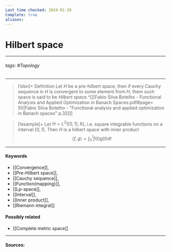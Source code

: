 ```yaml
---
Last time checked: 2024-01-28
Complete: true
aliases:
---
```

# Hilbert space
***
###### tags: #Topology 
***
>[!dsn]+ Definition
>Let $H$ be a pre-hilbert space, then if every Cauchy sequence in $H$ is convergent to some element from $H$, them such space is said to be *Hilbert space*.^[[[Fabio Silva Botelho - Functional Analysis and Applied Optimization in Banach Spaces.pdf#page= 50|Fabio Silva Botelho - "Functional analysis and applied optimization in Banach spaces" p.32]]]

>[!example]+
>Let $H=L^{2}([0,1],\mathbb{R})$, i.e. square integrable functions on a interval $[0,1]$. Then $H$ is a hilbert space with inner product 
>$$\langle f,g\rangle=\int_{0}^{1}f(t)g(t)dt$$
***
#### Keywords
- [[Convergence]],
- [[Pre-Hilbert space]],
- [[Cauchy sequence]],
- [[Function(mapping)]],
- [[Lp-space]],
- [[Interval]],
- [[Inner product]],
- [[Riemann integral]]
#### Possibly related
- [[Complete metric space]]
***
#### Sources:
